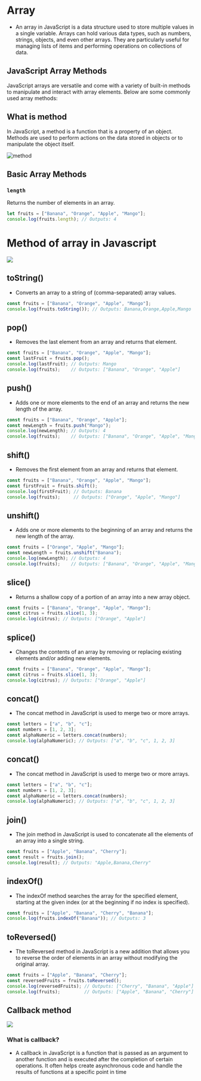 # Array
+ An array in JavaScript is a data structure used to store multiple values in a single variable. Arrays can hold various data types, such as numbers, strings, objects, and even other arrays. They are particularly useful for managing lists of items and performing operations on collections of data.
## JavaScript Array Methods

JavaScript arrays are versatile and come with a variety of built-in methods to manipulate and interact with array elements. Below are some commonly used array methods:

## What is method
In JavaScript, a method is a function that is a property of an object. Methods are used to perform actions on the data stored in objects or to manipulate the object itself.


![method](https://www.shutterstock.com/image-photo/word-method-made-wood-building-260nw-1770808247.jpg)

## Basic Array Methods


### `length`
Returns the number of elements in an array.
```javascript
let fruits = ["Banana", "Orange", "Apple", "Mango"];
console.log(fruits.length); // Outputs: 4
```

# Method of array in Javascript
![](https://media.dev.to/cdn-cgi/image/width=1280,height=720,fit=cover,gravity=auto,format=auto/https%3A%2F%2Fdev-to-uploads.s3.amazonaws.com%2Fuploads%2Farticles%2Fxi0sv200ldxhex3rs2be.png)

## toString()
+ Converts an array to a string of (comma-separated) array values.
```javascript
const fruits = ["Banana", "Orange", "Apple", "Mango"];
console.log(fruits.toString()); // Outputs: Banana,Orange,Apple,Mango
```
## pop()
+ Removes the last element from an array and returns that element.
```javascript
const fruits = ["Banana", "Orange", "Apple", "Mango"];
const lastFruit = fruits.pop();
console.log(lastFruit); // Outputs: Mango
console.log(fruits);    // Outputs: ["Banana", "Orange", "Apple"]
```
## push()
+ Adds one or more elements to the end of an array and returns the new length of the array.
```javascript
const fruits = ["Banana", "Orange", "Apple"];
const newLength = fruits.push("Mango");
console.log(newLength); // Outputs: 4
console.log(fruits);    // Outputs: ["Banana", "Orange", "Apple", "Mango"]
```
## shift()
+ Removes the first element from an array and returns that element.
```javascript
const fruits = ["Banana", "Orange", "Apple", "Mango"];
const firstFruit = fruits.shift();
console.log(firstFruit); // Outputs: Banana
console.log(fruits);     // Outputs: ["Orange", "Apple", "Mango"]
```
## unshift()
+ Adds one or more elements to the beginning of an array and returns the new length of the array.
```javascript
const fruits = ["Orange", "Apple", "Mango"];
const newLength = fruits.unshift("Banana");
console.log(newLength); // Outputs: 4
console.log(fruits);    // Outputs: ["Banana", "Orange", "Apple", "Mango"]
```
## slice()
+ Returns a shallow copy of a portion of an array into a new array object.
```javascript
const fruits = ["Banana", "Orange", "Apple", "Mango"];
const citrus = fruits.slice(1, 3);
console.log(citrus); // Outputs: ["Orange", "Apple"]
```
## splice()
+ Changes the contents of an array by removing or replacing existing elements and/or adding new elements.
```javascript
const fruits = ["Banana", "Orange", "Apple", "Mango"];
const citrus = fruits.slice(1, 3);
console.log(citrus); // Outputs: ["Orange", "Apple"]
```
## concat()
+ The concat method in JavaScript is used to merge two or more arrays. 
```javascript
const letters = ["a", "b", "c"];
const numbers = [1, 2, 3];
const alphaNumeric = letters.concat(numbers);
console.log(alphaNumeric); // Outputs: ["a", "b", "c", 1, 2, 3]
```
## concat()
+ The concat method in JavaScript is used to merge two or more arrays. 
```javascript
const letters = ["a", "b", "c"];
const numbers = [1, 2, 3];
const alphaNumeric = letters.concat(numbers);
console.log(alphaNumeric); // Outputs: ["a", "b", "c", 1, 2, 3]
```
## join()
+ The join method in JavaScript is used to concatenate all the elements of an array into a single string.
```javascript
const fruits = ["Apple", "Banana", "Cherry"];
const result = fruits.join();
console.log(result); // Outputs: "Apple,Banana,Cherry"
```
## indexOf()
+ The indexOf method searches the array for the specified element, starting at the given index (or at the beginning if no index is specified).
```javascript
const fruits = ["Apple", "Banana", "Cherry", "Banana"];
console.log(fruits.indexOf("Banana")); // Outputs: 3
```
## toReversed()
+ The toReversed method in JavaScript is a new addition that allows you to reverse the order of elements in an array without modifying the original array. 
```javascript
const fruits = ["Apple", "Banana", "Cherry"];
const reversedFruits = fruits.toReversed();
console.log(reversedFruits); // Outputs: ["Cherry", "Banana", "Apple"]
console.log(fruits);         // Outputs: ["Apple", "Banana", "Cherry"]
```



## Callback method
![](https://miro.medium.com/v2/resize:fit:809/1*vBp7f-zK1UeO18OHyYt11w.jpeg)

### What is callback?
+ A callback in JavaScript is a function that is passed as an argument to another function and is executed after the completion of certain operations. It often helps create asynchronous code and handle the results of functions at a specific point in time



